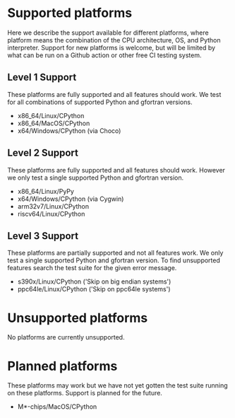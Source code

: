 # Supported platforms

Here we describe the support available for different platforms, where platform means the combination of the CPU architecture, OS, and Python interpreter. Support for new platforms is welcome, but will be limited by what can be run on a Github action or other free CI testing system.


## Level 1 Support

These platforms are fully supported and all features should work. We test for all combinations of supported Python and gfortran versions.

- x86_64/Linux/CPython
- x86_64/MacOS/CPython
- x64/Windows/CPython (via Choco)


## Level 2 Support

These platforms are fully supported and all features should work. However we only test a single supported Python and gfortran version.

- x86_64/Linux/PyPy
- x64/Windows/CPython (via Cygwin)
- arm32v7/Linux/CPython
- riscv64/Linux/CPython

## Level 3 Support

These platforms are partially supported and not all features work. We only test a single supported Python and gfortran version. To find unsupported features search the test suite for the given error message.

- s390x/Linux/CPython ('Skip on big endian systems')
- ppc64le/Linux/CPython ('Skip on ppc64le systems')

# Unsupported platforms

No platforms are currently unsupported.

# Planned platforms

These platforms may work but we have not yet gotten the test suite running on these platforms. Support is planned for the future.

- M*-chips/MacOS/CPython
